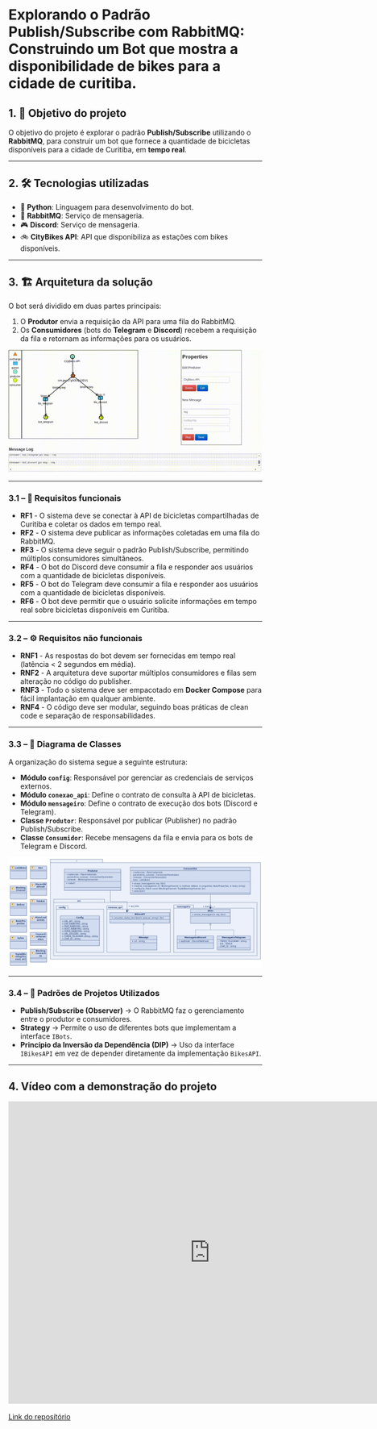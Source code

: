 # Explorando o Padrão Publish/Subscribe com RabbitMQ: Construindo um Bot que mostra a disponibilidade de bikes para a cidade de curitiba.
## 1. 🎯 Objetivo do projeto  
O objetivo do projeto é explorar o padrão **Publish/Subscribe** utilizando o **RabbitMQ**, para construir um bot que fornece a quantidade de bicicletas disponíveis para a cidade de Curitiba, em **tempo real**.

---

## 2. 🛠️ Tecnologias utilizadas  

- 🐍 **Python**: Linguagem para desenvolvimento do bot.  
- 📡 **RabbitMQ**: Serviço de mensageria.  
- 🎮 **Discord**: Serviço de mensageria.  
- 🚲 **CityBikes API**: API que disponibiliza as estações com bikes disponíveis.  

---

## 3. 🏗️ Arquitetura da solução  

O bot será dividido em duas partes principais:  
1. O **Produtor** envia a requisição da API para uma fila do RabbitMQ.  
2. Os **Consumidores** (bots do **Telegram** e **Discord**) recebem a requisição da fila e retornam as informações para os usuários.  

[![Fluxo](https://github.com/rodrigorocha1/bot_publish_subscribe/blob/master/fig/animacao.gif?raw=true)](https://github.com/rodrigorocha1/bot_publish_subscribe/blob/master/fig/animacao.gif?raw=true)


---

### 3.1 – 📌 Requisitos funcionais  

- **RF1** - O sistema deve se conectar à API de bicicletas compartilhadas de Curitiba e coletar os dados em tempo real.  
- **RF2** - O sistema deve publicar as informações coletadas em uma fila do RabbitMQ.  
- **RF3** - O sistema deve seguir o padrão Publish/Subscribe, permitindo múltiplos consumidores simultâneos.  
- **RF4** - O bot do Discord deve consumir a fila e responder aos usuários com a quantidade de bicicletas disponíveis.  
- **RF5** - O bot do Telegram deve consumir a fila e responder aos usuários com a quantidade de bicicletas disponíveis.  
- **RF6** - O bot deve permitir que o usuário solicite informações em tempo real sobre bicicletas disponíveis em Curitiba.  

---

### 3.2 – ⚙️ Requisitos não funcionais  

- **RNF1** - As respostas do bot devem ser fornecidas em tempo real (latência < 2 segundos em média).  
- **RNF2** - A arquitetura deve suportar múltiplos consumidores e filas sem alteração no código do publisher.  
- **RNF3** - Todo o sistema deve ser empacotado em **Docker Compose** para fácil implantação em qualquer ambiente.  
- **RNF4** - O código deve ser modular, seguindo boas práticas de clean code e separação de responsabilidades.  

---

### 3.3 – 📐 Diagrama de Classes  

A organização do sistema segue a seguinte estrutura:  

- **Módulo `config`**: Responsável por gerenciar as credenciais de serviços externos.  
- **Módulo `conexao_api`**: Define o contrato de consulta à API de bicicletas.  
- **Módulo `mensageiro`**: Define o contrato de execução dos bots (Discord e Telegram).  
- **Classe `Produtor`**: Responsável por publicar (Publisher) no padrão Publish/Subscribe.  
- **Classe `Consumidor`**: Recebe mensagens da fila e envia para os bots de Telegram e Discord.  

[![Fluxo](https://github.com/rodrigorocha1/bot_publish_subscribe/blob/master/fig/diagrama_de_classe.png?raw=true)](https://github.com/rodrigorocha1/bot_publish_subscribe/blob/master/fig/diagrama_de_classe.png?raw=true)


---

### 3.4 – 🧩 Padrões de Projetos Utilizados  

- **Publish/Subscribe (Observer)** → O RabbitMQ faz o gerenciamento entre o produtor e consumidores.  
- **Strategy** → Permite o uso de diferentes bots que implementam a interface `IBots`.  
- **Princípio da Inversão da Dependência (DIP)** → Uso da interface `IBikesAPI` em vez de depender diretamente da implementação `BikesAPI`.  

---




## 4. Vídeo com a demonstração do projeto 
<!-- [![Assistir ao vídeo de demonstração do projeto](https://img.shields.io/badge/🎬%20Assistir%20ao%20vídeo-FF0000?style=for-the-badge&logo=youtube&logoColor=white)](https://youtu.be/S-rt9kp7MdY)

<div style="text-align:center;"> -->
<div style="text-align:center;"> 
  <iframe width="800" height="600" 
    src="https://www.youtube.com/embed/UJc8KMvbApc" 
    title="YouTube video player" 
    frameborder="0" 
    allow="accelerometer; autoplay; clipboard-write; encrypted-media; gyroscope; picture-in-picture; web-share" 
    allowfullscreen>
  </iframe>
</div>


[Link do reposítório](https://github.com/rodrigorocha1/bot_publish_subscribe)